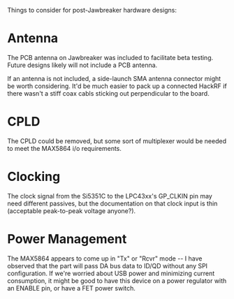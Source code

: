 Things to consider for post-Jawbreaker hardware designs:

# Antenna

The PCB antenna on Jawbreaker was included to facilitate beta testing. Future designs likely will not include a PCB antenna.

If an antenna is not included, a side-launch SMA antenna connector might be worth considering. It'd be much easier to pack up a connected HackRF if there wasn't a stiff coax cabls sticking out perpendicular to the board.

# CPLD

The CPLD could be removed, but some sort of multiplexer would be needed to meet the MAX5864 i/o requirements.

# Clocking

The clock signal from the Si5351C to the LPC43xx's GP_CLKIN pin may need different passives, but the documentation on that clock input is thin (acceptable peak-to-peak voltage anyone?).

# Power Management

The MAX5864 appears to come up in "Tx" or "Rcvr" mode -- I have observed that the part will pass DA bus data to ID/QD without any SPI configuration. If we're worried about USB power and minimizing current consumption, it might be good to have this device on a power regulator with an ENABLE pin, or have a FET power switch.